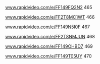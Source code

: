 www.rapidvideo.com/e/FF149FQ3N2 465

www.rapidvideo.com/e/FF2T8MC1WT 466

www.rapidvideo.com/e/FF149N5I0F 467

www.rapidvideo.com/e/FF2T8NMJUN 468

www.rapidvideo.com/e/FF149OHBD7 469

www.rapidvideo.com/e/FF149T05UY 470
